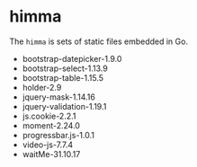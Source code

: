 # himma

The `himma` is sets of static files embedded in Go.

- bootstrap-datepicker-1.9.0
- bootstrap-select-1.13.9
- bootstrap-table-1.15.5
- holder-2.9
- jquery-mask-1.14.16
- jquery-validation-1.19.1
- js.cookie-2.2.1
- moment-2.24.0
- progressbar.js-1.0.1
- video-js-7.7.4
- waitMe-31.10.17

